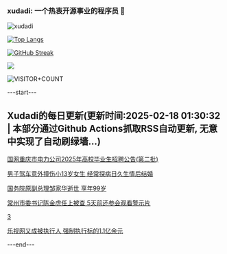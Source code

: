 ### xudadi: 一个热衷开源事业的程序员 👋

![xudadi](https://github-readme-stats-git-masterorgs-github-readme-stats-team.vercel.app/api?username=xudadi)

[![Top Langs](https://github-readme-stats.vercel.app/api/top-langs/?username=xudadi)](https://github.com/anuraghazra/github-readme-stats)

[![GitHub Streak](https://streak-stats.demolab.com?user=xudadi&locale=zh_Hans)](https://git.io/streak-stats)

![](https://raw.githubusercontent.com/xudadi/xudadi/main/assets/github-contribution-grid-snake.svg)

![VISITOR+COUNT](https://komarev.com/ghpvc/?username=xudadi&label=VISITOR+COUNT)


---start---

## Xudadi的每日更新(更新时间:2025-02-18 01:30:32 | 本部分通过Github Actions抓取RSS自动更新, 无意中实现了自动刷绿墙...)

[国网重庆市电力公司2025年高校毕业生招聘公告(第二批)](https://www.gongkaoleida.com/article/2290880)

[男子驾车意外撞伤小13岁女生 经常探病日久生情后结婚](https://m.163.com/news/article/JOK8TGLE0514R9OJ.html)

[国务院原副总理邹家华逝世 享年99岁](https://m.163.com/news/article/JOK7L18N0001899N.html)

[常州市委书记陈金虎任上被查 5天前还参会观看警示片](https://m.163.com/news/article/JOK5S5K2055040N3.html)

[3](https://m.163.com/touch/news/sub/domestic)

[乐视网又成被执行人 强制执行标的1.1亿余元](https://m.163.com/news/article/JOJVN6FD0534A4SC.html)

---end---
